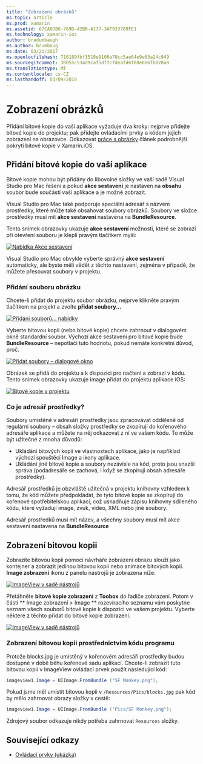 ```yaml
---
title: "Zobrazení obrázků"
ms.topic: article
ms.prod: xamarin
ms.assetid: 67CA8DB6-769D-42BB-A137-3AF933789FE1
ms.technology: xamarin-ios
author: bradumbaugh
ms.author: brumbaug
ms.date: 03/21/2017
ms.openlocfilehash: 716189fbf1518e9100a78cc5ae64e9e63a24c949
ms.sourcegitcommit: 30055c534d9caf5dffcfdeafd6f08e666fb870a8
ms.translationtype: MT
ms.contentlocale: cs-CZ
ms.lasthandoff: 03/09/2018
---
```

# <a name="displaying-images"></a>Zobrazení obrázků

Přidání bitové kopie do vaší aplikace vyžaduje dva kroky: nejprve přidejte bitové kopie do projektu; pak přidejte ovládacími prvky a kódem jejich zobrazení na obrazovce. Odkazovat [práce s obrázky](~/ios/app-fundamentals/images-icons/index.md) článek podrobnější pokrytí bitové kopie v Xamarin.iOS.

## <a name="adding-images-to-your-app"></a>Přidání bitové kopie do vaší aplikace

Bitové kopie mohou být přidány do libovolné složky ve vaší sadě Visual Studio pro Mac řešení a pokud **akce sestavení** je nastaven na **obsahu** soubor bude součástí vaší aplikace a je možné zobrazit.

Visual Studio pro Mac také podporuje speciální adresář s názvem prostředky, které může také obsahovat soubory obrázků. Soubory ve složce prostředky musí mít **akce sestavení** nastavena na **BundleResource**.

Tento snímek obrazovky ukazuje **akce sestavení** možnosti, které se zobrazí při otevření souboru je klepli pravým tlačítkem myši:

 [![](image-images/image30a.png "Nabídka Akce sestavení")](image-images/image30a.png#lightbox)

Visual Studio pro Mac obvykle vyberte správný **akce sestavení** automaticky, ale byste měli vědět z těchto nastavení, zejména v případě, že můžete přesouvat soubory v projektu.

### <a name="adding-an-image-file"></a>Přidání souboru obrázku

Chcete-li přidat do projektu soubor obrázku, nejprve klikněte pravým tlačítkem na projekt a zvolte **přidat soubory...**

 [![](image-images/image31a.png "Přidání souborů... nabídky")](image-images/image31a.png#lightbox)

Vyberte bitovou kopii (nebo bitové kopie) chcete zahrnout v dialogovém okně standardní soubor. Výchozí akce sestavení pro bitové kopie bude **BundleResource** – nepotlačí tuto hodnotu, pokud nemáte konkrétní důvod, proč.

 [![](image-images/image32a.png "Přidat soubory – dialogové okno")](image-images/image32a.png#lightbox)

Obrázek se přidá do projektu a k dispozici pro načtení a zobrazí v kódu. Tento snímek obrazovky ukazuje image přidat do projektu aplikace iOS:

 [![](image-images/image33a.png "Bitové kopie v projektu")](image-images/image33a.png#lightbox)

### <a name="what-is-the-resources-directory"></a>Co je adresář prostředky?

Soubory umístěné v adresáři prostředky jsou zpracovávat odděleně od regulární soubory – obsah složky prostředky se zkopírují do kořenového adresáře aplikace a můžete na něj odkazovat z ní ve vašem kódu. To může být užitečné z mnoha důvodů:

-  Ukládání bitových kopií ve vlastnostech aplikace, jako je například výchozí spouštěcí Image a ikony aplikace.
-  Ukládání jiné bitové kopie a soubory nezávisle na kód, proto jsou snazší správa (podadresáře se zachová, i když se zkopírují obsah adresáře prostředky).


Adresář prostředků je obzvláště užitečná v projektu knihovny vzhledem k tomu, že kód můžete předpokládat, že tyto bitové kopie se zkopírují do kořenové spotřebitelskou aplikací, což usnadňuje zápisu knihovny sdíleného kódu, které vyžadují image, zvuk, video, XML nebo jiné soubory.



Adresář prostředků musí mít název, a všechny soubory musí mít akce sestavení nastavena na **BundleResource**

## <a name="displaying-the-image"></a>Zobrazení bitovou kopii

Zobrazíte bitovou kopii pomocí návrháře zobrazení obrazu slouží jako kontejner a zobrazit jedinou bitovou kopii nebo animace bitových kopií. **Image zobrazení** ikonu z panelu nástrojů je zobrazena níže:

 [![](image-images/image35a.png "ImageView v sadě nástrojů")](image-images/image35.png#lightbox)

Přetáhněte **bitové kopie zobrazení** z **Toobox** do řadiče zobrazení. Potom v části ** Image zobrazení > Image ** rozevíracího seznamu vám poskytne seznam všech souborů bitové kopie k dispozici ve vašem projektu. Vyberte některé z těchto přidat do bitové kopie zobrazení.

 [![](image-images/image36a.png "ImageView v sadě nástrojů")](image-images/image36.png#lightbox)

### <a name="displaying-the-image-programmatically"></a>Zobrazení bitovou kopii prostřednictvím kódu programu

Protože blocks.jpg je umístěný v kořenovém adresáři prostředky budou dostupné v době běhu kořenové sadu aplikací. Chcete-li zobrazit tuto bitovou kopii v ImageView ovládací prvek použít následující kód:

```csharp
imageview1.Image = UIImage.FromBundle ("SF Monkey.png");
```

Pokud jsme měl umístit bitovou kopii v `/Resources/Pics/blocks.jpg` pak kód by mělo zahrnovat obrazy složky v cestě:

```csharp
imageview1.Image = UIImage.FromBundle ("Pics/SF Monkey.png");
```

Zdrojový soubor odkazuje nikdy potřeba zahrnovat `Resources` složky.


## <a name="related-links"></a>Související odkazy

- [Ovládací prvky (ukázka)](https://developer.xamarin.com/samples/Controls/)
